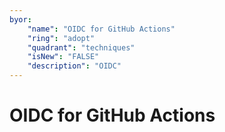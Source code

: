 ```yaml
---
byor:
    "name": "OIDC for GitHub Actions"
    "ring": "adopt"
    "quadrant": "techniques"
    "isNew": "FALSE"
    "description": "OIDC"
---
```


# OIDC for GitHub Actions
